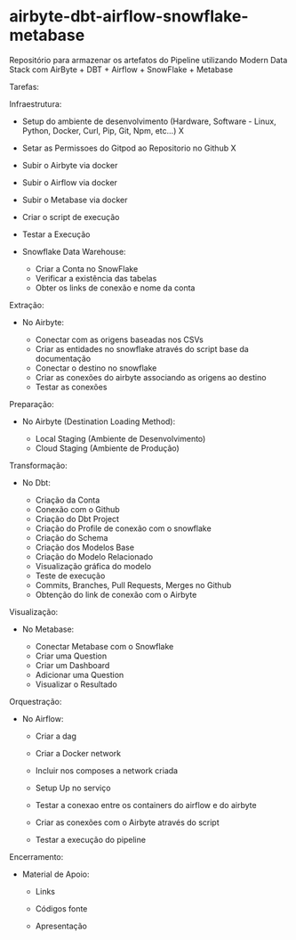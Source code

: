 # airbyte-dbt-airflow-snowflake-metabase
Repositório para armazenar os artefatos do Pipeline utilizando Modern Data Stack com AirByte + DBT + Airflow + SnowFlake + Metabase


Tarefas:

Infraestrutura:

- Setup do ambiente de desenvolvimento (Hardware, Software - Linux, Python, Docker, Curl, Pip, Git, Npm, etc...) X

- Setar as Permissoes do Gitpod ao Repositorio no Github X

- Subir o Airbyte via docker 

- Subir o Airflow via docker 

- Subir o Metabase via docker 

- Criar o script de execução 

- Testar a Execução 

- Snowflake Data Warehouse:
    
    - Criar a Conta no SnowFlake 
    - Verificar a existência das tabelas 
    - Obter os links de conexão e nome da conta 


Extração:

- No Airbyte:

    - Conectar com as origens baseadas nos CSVs 
    - Criar as entidades no snowflake através do script base da documentação 
    - Conectar o destino no snowflake 
    - Criar as conexões do airbyte associando as origens ao destino 
    - Testar as conexões 


Preparação:

- No Airbyte (Destination Loading Method):

    - Local Staging (Ambiente de Desenvolvimento) 
    - Cloud Staging (Ambiente de Produção) 


Transformação:

- No Dbt:

    - Criação da Conta  
    - Conexão com o Github  
    - Criação do Dbt Project  
    - Criação do Profile de conexão com o snowflake 
    - Criação do Schema 
    - Criação dos Modelos Base 
    - Criação do Modelo Relacionado 
    - Visualização gráfica do modelo 
    - Teste de execução 
    - Commits, Branches, Pull Requests, Merges no Github 
    - Obtenção do link de conexão com o Airbyte 


Visualização:

- No Metabase:

    - Conectar Metabase com o Snowflake 
    - Criar uma Question 
    - Criar um Dashboard 
    - Adicionar uma Question 
    - Visualizar o Resultado 


Orquestração:

- No Airflow:

    - Criar a dag 

    - Criar a Docker network 

    - Incluir nos composes a network criada 

    - Setup Up no serviço 

    - Testar a conexao entre os containers do airflow e do airbyte 

    - Criar as conexões com o Airbyte através do script 

    - Testar a execução do pipeline 


Encerramento:

- Material de Apoio:

    - Links 

    - Códigos fonte 

    - Apresentação 